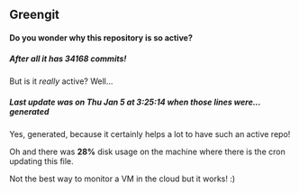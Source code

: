 ## Greengit

#### Do you wonder why this repository is so active?

##### After all it has 34168 commits!

But is it *really* active? Well...

##### Last update was on Thu Jan 5 at 3:25:14 when those lines were... generated

Yes, generated, because it certainly helps a lot to have such an active repo!

Oh and there was **28%** disk usage on the machine
where there is the cron updating this file.

Not the best way to monitor a VM in the cloud but it works! :)
